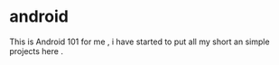 # android
This is Android 101 for me , i have started to put all my short an simple projects here . 

